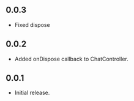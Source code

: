 ## 0.0.3

- Fixed dispose

## 0.0.2

- Added onDispose callback to ChatController.

## 0.0.1

- Initial release.
